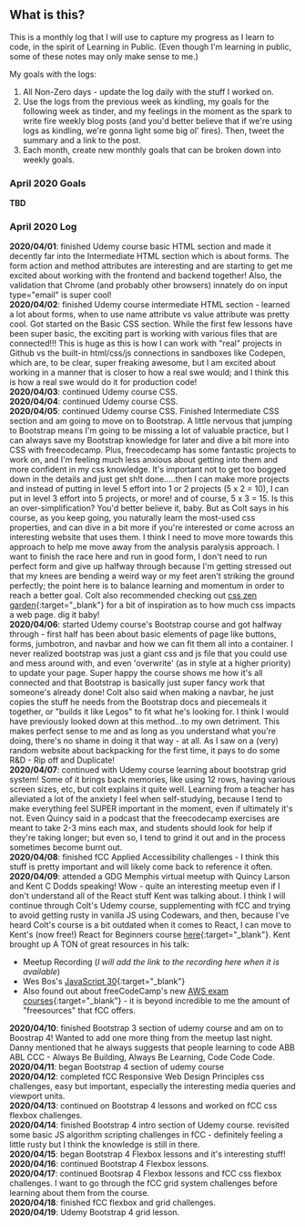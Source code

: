 ## What is this? ##
This is a monthly log that I will use to capture my progress as I learn to code, in the spirit of Learning in Public. (Even though I'm learning in public, some of these notes may only make sense to me.)    

My goals with the logs:
1. All Non-Zero days - update the log daily with the stuff I worked on.
2. Use the logs from the previous week as kindling, my goals for the following week as tinder, and my feelings in the moment as the spark to write fire weekly blog posts (and you'd better believe that if we're using logs as kindling, we're gonna light some big ol' fires). Then, tweet the summary and a link to the post.
3. Each month, create new monthly goals that can be broken down into weekly goals.

### April 2020 Goals
**TBD**

### April 2020 Log
**2020/04/01**: finished Udemy course basic HTML section and made it decently far into the Intermediate HTML section which is about forms. The form action and method attributes are interesting and are starting to get me excited about working with the frontend and backend together! Also, the validation that Chrome (and probably other browsers) innately do on input type="email" is super cool!    
**2020/04/02**: finished Udemy course intermediate HTML section - learned a lot about forms, when to use name attribute vs value attribute was pretty cool. Got started on the Basic CSS section. While the first few lessons have been super basic, the exciting part is working with various files that are connected!!! This is huge as this is how I can work with "real" projects in Github vs the built-in html/css/js connections in sandboxes like Codepen, which are, to be clear, super freaking awesome, but I am excited about working in a manner that is closer to how a real swe would; and I think this is how a real swe would do it for production code!    
**2020/04/03**: continued Udemy course CSS.    
**2020/04/04**: continued Udemy course CSS.  
**2020/04/05**: continued Udemy course CSS. Finished Intermediate CSS section and am going to move on to Bootstrap. A little nervous that jumping to Bootstrap means I'm going to be missing a lot of valuable practice, but I can always save my Bootstrap knowledge for later and dive a bit more into CSS with freecodecamp. Plus, freecodecamp has some fantastic projects to work on, and I'm feeling much less anxious about getting into them and more confident in my css knowledge. It's important not to get too bogged down in the details and just get sh!t done.....then I can make more projects and instead of putting in level 5 effort into 1 or 2 projects (5 x 2 = 10), I can put in level 3 effort into 5 projects, or more! and of course, 5 x 3 = 15. Is this an over-simplification? You'd better believe it, baby. But as Colt says in his course, as you keep going, you naturally learn the most-used css properties, and can dive in a bit more if you're interested or come across an interesting website that uses them. I think I need to move more towards this approach to help me move away from the analysis paralysis approach. I want to finish the race here and run in good form, I don't need to run perfect form and give up halfway through because I'm getting stressed out that my knees are bending a weird way or my feet aren't striking the ground perfectly; the point here is to balance learning and momentum in order to reach a better goal. Colt also recommended checking out [css zen garden](https://http://www.csszengarden.com/){:target="\_blank"} for a bit of inspiration as to how much css impacts a web page. dig it baby!     
**2020/04/06**: started Udemy course's Bootstrap course and got halfway through - first half has been about basic elements of page like buttons, forms, jumbotron, and navbar and how we can fit them all into a container. I never realized bootstrap was just a giant css and js file that you could use and mess around with, and even 'overwrite' (as in style at a higher priority) to update your page. Super happy the course shows me how it's all connected and that Bootstrap is basically just super fancy work that someone's already done! Colt also said when making a navbar, he just copies the stuff he needs from the Bootstrap docs and piecemeals it together, or "builds it like Legos" to fit what he's looking for. I think I would have previously looked down at this method...to my own detriment. This makes perfect sense to me and as long as you understand what you're doing, there's no shame in doing it that way - at all. As I saw on a (very) random website about backpacking for the first time, it pays to do some R&D - Rip off and Duplicate!    
**2020/04/07**: continued with Udemy course learning about bootstrap grid system! Some of it brings back memories, like using 12 rows, having various screen sizes, etc, but colt explains it quite well. Learning from a teacher has alleviated a lot of the anxiety I feel when self-studying, because I tend to make everything feel SUPER important in the moment, even if ultimately it's not. Even Quincy said in a podcast that the freecodecamp exercises are meant to take 2-3 mins each max, and students should look for help if they're taking longer; but even so, I tend to grind it out and in the process sometimes become burnt out.    
**2020/04/08**: finished fCC Applied Accessibility challenges - I think this stuff is pretty important and will likely come back to reference it often.    
**2020/04/09**: attended a GDG Memphis virtual meetup with Quincy Larson and Kent C Dodds speaking! Wow - quite an interesting meetup even if I don't understand all of the React stuff Kent was talking about. I think I will continue through Colt's Udemy course, supplementing with fCC and trying to avoid getting rusty in vanilla JS using Codewars, and then, because I've heard Colt's course is a bit outdated when it comes to React, I can move to Kent's (now free!) React for Beginners course [here](https://egghead.io/courses/the-beginner-s-guide-to-react){:target="\_blank"}. Kent brought up A TON of great resources in his talk: 
* Meetup Recording (_I will add the link to the recording here when it is available_)
* Wes Bos's [JavaScript 30](https://javascript30.com/){:target="\_blank"}
* Also found out about freeCodeCamp's new [AWS exam courses](https://www.freecodecamp.org/news/pass-the-aws-developer-associate-exam-with-this-free-16-hour-course/){:target="\_blank"} - it is beyond incredible to me the amount of "freesources" that fCC offers.

**2020/04/10**: finished Bootstrap 3 section of udemy course and am on to Boostrap 4! Wanted to add one more thing from the meetup last night. Danny mentioned that he always suggests that people learning to code ABB ABL CCC - Always Be Building, Always Be Learning, Code Code Code.    
**2020/04/11**: began Bootstrap 4 section of udemy course    
**2020/04/12**: completed fCC Responsive Web Design Principles css challenges, easy but important, especially the interesting media queries and viewport units.    
**2020/04/13**: continued on Bootstrap 4 lessons and worked on fCC css flexbox challenges.    
**2020/04/14**: finished Bootstrap 4 intro section of Udemy course. revisited some basic JS algorithm scripting challenges in fCC - definitely feeling a little rusty but I think the knowledge is still in there.    
**2020/04/15**: began Bootstrap 4 Flexbox lessons and it's interesting stuff!    
**2020/04/16**: continued Bootstrap 4 Flexbox lessons.    
**2020/04/17**: continued Bootsrap 4 Flexbox lessons and fCC css flexbox challenges. I want to go through the fCC grid system challenges before learning about them from the course.    
**2020/04/18**: finished fCC flexbox and grid challenges.    
**2020/04/19**: Udemy Bootstrap 4 grid lesson.    

